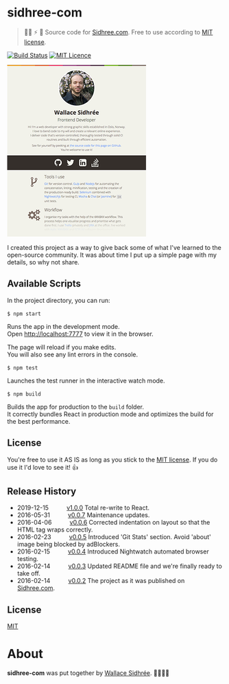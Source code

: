 # sidhree-com

> 👨‍💻 ⚡ 🎸 Source code for [Sidhree.com][1]. Free to use according to [MIT license](LICENSE).

[![Build Status](https://travis-ci.org/dreamyguy/sidhree-com.svg?branch=master)](https://travis-ci.org/dreamyguy/sidhree-com) [![MIT Licence](https://img.shields.io/badge/license-MIT-blue.svg)](https://github.com/dreamyguy/sidhree-com/blob/master/LICENSE)

![Sidhree.com](https://raw.githubusercontent.com/dreamyguy/sidhree-com/master/src/img/do-not-compile/sidhree-com-github.png "Sidhree.com as just after release v0.0.2")

I created this project as a way to give back some of what I've learned to the open-source community. It was about time I put up a simple page with my details, so why not share.

## Available Scripts

In the project directory, you can run:

```shell
$ npm start
```

Runs the app in the development mode.<br />
Open [http://localhost:7777](http://localhost:7777) to view it in the browser.

The page will reload if you make edits.<br />
You will also see any lint errors in the console.

```shell
$ npm test
```

Launches the test runner in the interactive watch mode.

```shell
$ npm build
```

Builds the app for production to the `build` folder.<br />
It correctly bundles React in production mode and optimizes the build for the best performance.

## License

You're free to use it AS IS as long as you stick to the [MIT license](LICENSE). If you do use it I'd love to see it! :thumbsup:

## Release History

 * 2019-12-15   [v1.0.0](https://github.com/dreamyguy/sidhree-com/tree/v1-0-0) Total re-write to React.
 * 2016-05-31   [v0.0.7](https://github.com/dreamyguy/sidhree-com/tree/v0.0.7) Maintenance updates.
 * 2016-04-06   [v0.0.6](https://github.com/dreamyguy/sidhree-com/tree/v0.0.6) Corrected indentation on layout so that the HTML tag wraps correctly.
 * 2016-02-23   [v0.0.5](https://github.com/dreamyguy/sidhree-com/tree/v0.0.5) Introduced 'Git Stats' section. Avoid 'about' image being blocked by adBlockers.
 * 2016-02-15   [v0.0.4](https://github.com/dreamyguy/sidhree-com/tree/v0.0.4) Introduced Nightwatch automated browser testing.
 * 2016-02-14   [v0.0.3](https://github.com/dreamyguy/sidhree-com/tree/v0.0.3) Updated README file and we're finally ready to take off.
 * 2016-02-14   [v0.0.2](https://github.com/dreamyguy/sidhree-com/tree/v0.0.2) The project as it was published on [Sidhree.com][1].

## License

[MIT](LICENSE)

# About

**sidhree-com** was put together by [Wallace Sidhrée][1]. 👨‍💻🇳🇴

  [1]: http://sidhree.com/
